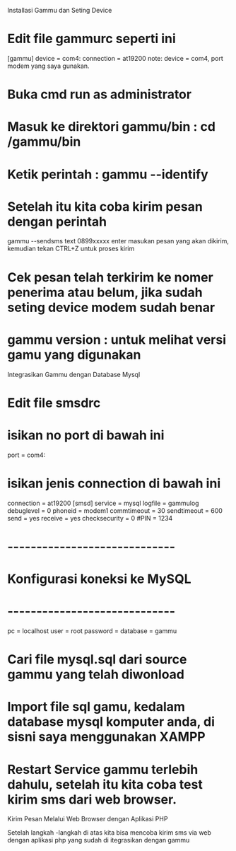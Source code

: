 Installasi Gammu dan Seting Device

# Edit file gammurc seperti ini
 [gammu]
device = com4:
connection = at19200
note: device = com4, port modem yang saya gunakan.

# Buka cmd run as administrator
# Masuk ke direktori gammu/bin : cd /gammu/bin
# Ketik perintah  : gammu --identify



# Setelah itu kita coba kirim pesan dengan perintah
gammu --sendsms text 0899xxxxx  enter 
masukan pesan yang akan dikirim, kemudian tekan CTRL+Z untuk proses kirim


# Cek pesan telah terkirim ke nomer penerima atau belum, jika sudah seting device modem sudah benar
# gammu version : untuk melihat versi gamu yang digunakan

Integrasikan  Gammu dengan  Database Mysql

# Edit file smsdrc
# isikan no port di bawah ini
port = com4:
# isikan jenis connection di bawah ini
connection = at19200
[smsd]
service = mysql
logfile = gammulog
debuglevel = 0
phoneid = modem1
commtimeout = 30
sendtimeout = 600
send = yes
receive = yes
checksecurity = 0
#PIN = 1234
# -----------------------------
# Konfigurasi koneksi ke MySQL
# -----------------------------
pc = localhost
user = root
password =
database = gammu
# Cari file mysql.sql dari source gammu yang telah diwonload 
# Import file sql gamu, kedalam database mysql komputer anda, di sisni saya menggunakan XAMPP
# Restart Service gammu terlebih dahulu, setelah itu kita coba test kirim sms dari web browser.

Kirim Pesan Melalui Web Browser dengan Aplikasi PHP

Setelah langkah -langkah di atas kita bisa mencoba kirim sms via web dengan aplikasi php yang sudah di itegrasikan dengan gammu
